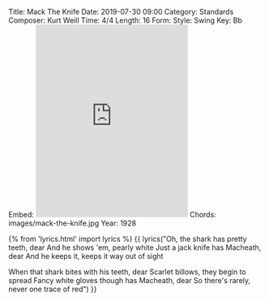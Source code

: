 Title: Mack The Knife
Date: 2019-07-30 09:00
Category: Standards
Composer: Kurt Weill
Time: 4/4
Length: 16
Form:
Style: Swing
Key: Bb
Embed: <iframe src="https://open.spotify.com/embed/user/thatdavidmiller/playlist/7HLTDbU1pVYz2jO14timLo" width="300" height="380" frameborder="0" allowtransparency="true" allow="encrypted-media"></iframe>
Chords: images/mack-the-knife.jpg
Year: 1928

{% from 'lyrics.html' import lyrics %}
{{ lyrics("Oh, the shark has pretty teeth, dear
And he shows 'em, pearly white
Just a jack knife has Macheath, dear
And he keeps it, keeps it way out of sight

When that shark bites with his teeth, dear
Scarlet billows, they begin to spread
Fancy white gloves though has Macheath, dear
So there's rarely, never one trace of red") }}
